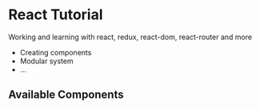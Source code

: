 # React Tutorial

Working and learning with react, redux, react-dom, react-router and more

- Creating components
- Modular system
- ...

## Available Components

```code

```